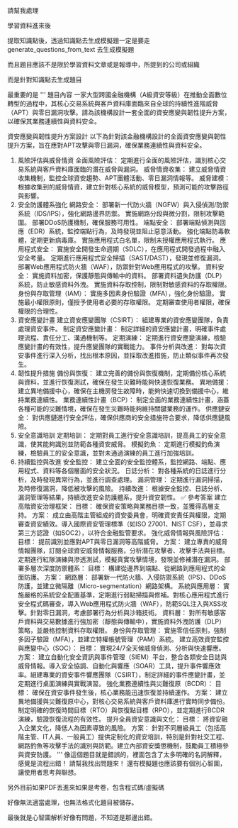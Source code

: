 請幫我處理

學習資料進來後

提取知識點後，透過知識點去生成模擬題一定是要走generate_questions_from_text 去生成模擬題

而且題目應該不是限於學習資料文章或是報導中，所提到的公司或組織

而是針對知識點去生成題目

最重要的是
'''
題目內容
一家大型跨國金融機構（A級資安等級）在推動全面數位轉型的過程中，其核心交易系統與客戶資料庫面臨來自全球的持續性進階威脅（APT）與零日漏洞攻擊。請為該機構設計一套全面的資安應變與韌性提升方案，以確保其業務連續性與資料安全。

資安應變與韌性提升方案設計
以下為針對該金融機構設計的全面資安應變與韌性提升方案，旨在應對APT攻擊與零日漏洞，確保業務連續性與資料安全。

1. 風險評估與威脅情資
全面風險評估： 定期進行全面的風險評估，識別核心交易系統與客戶資料庫面臨的潛在威脅與漏洞。
威脅情資收集： 建立威脅情資收集機制，監控全球資安趨勢、APT團體活動、零日漏洞情報等。
威脅建模： 根據收集到的威脅情資，建立針對核心系統的威脅模型，預測可能的攻擊路徑與影響。
2. 安全防護體系強化
網路安全：
部署新一代防火牆（NGFW）與入侵偵測/防禦系統（IDS/IPS），強化網路邊界防禦。
實施網路分段與微分割，限制攻擊範圍。
部署DDoS防護機制，確保服務可用性。
端點安全：
部署端點偵測與回應（EDR）系統，監控端點行為，及時發現並阻止惡意活動。
強化端點防毒軟體，定期更新病毒庫。
實施應用程式白名單，限制未授權應用程式執行。
應用程式安全：
實施安全開發生命週期（SDLC），在應用程式開發過程中融入安全考量。
定期進行應用程式安全掃描（SAST/DAST），發現並修復漏洞。
部署Web應用程式防火牆（WAF），防禦針對Web應用程式的攻擊。
資料安全：
實施資料加密，保護靜態與傳輸中的資料。
部署資料遺失防護（DLP）系統，防止敏感資料外洩。
實施資料存取控制，限制對敏感資料的存取權限。
身份與存取管理（IAM）：
實施多因素身份驗證（MFA），強化身份驗證。
實施最小權限原則，僅授予使用者必要的存取權限。
定期審查使用者權限，確保權限的合理性。
3. 資安應變計畫
建立資安應變團隊（CSIRT）： 組建專業的資安應變團隊，負責處理資安事件。
制定資安應變計畫： 制定詳細的資安應變計畫，明確事件處理流程、責任分工、溝通機制等。
定期演練： 定期進行資安應變演練，檢驗應變計畫的有效性，提升應變團隊的實戰能力。
事件分析與改進： 對每次資安事件進行深入分析，找出根本原因，並採取改進措施，防止類似事件再次發生。
4. 韌性提升措施
備份與恢復： 建立完善的備份與恢復機制，定期備份核心系統與資料，並進行恢復測試，確保在發生災難時能夠快速恢復業務。
異地備援： 建立異地備援中心，確保在主機房發生故障時，能夠快速切換到備援中心，維持業務連續性。
業務連續性計畫（BCP）： 制定全面的業務連續性計畫，涵蓋各種可能的災難情境，確保在發生災難時能夠維持關鍵業務的運作。
供應鏈安全： 對供應鏈進行安全評估，確保供應商的安全措施符合要求，降低供應鏈風險。
5. 安全意識培訓
定期培訓： 定期對員工進行安全意識培訓，提高員工的安全意識，使其能夠識別並防範各種資安威脅。
模擬釣魚： 定期進行模擬釣魚演練，檢驗員工的安全意識，並對未通過演練的員工進行加強培訓。
6. 持續監控與改進
安全監控： 建立全面的安全監控體系，監控網路、端點、應用程式、資料等各個層面的安全狀況。
日誌分析： 對各種系統的日誌進行分析，及時發現異常行為，並進行調查處理。
漏洞管理： 定期進行漏洞掃描，及時修復漏洞，降低被攻擊的風險。
持續改進： 根據安全監控、日誌分析、漏洞管理等結果，持續改進安全防護體系，提升資安韌性。
✅ 參考答案
建立高階資安治理框架：
目標： 確保資安策略與業務目標一致，並獲得高層支持。
方案： 成立由高階主管組成的資安委員會，明確資安責任與權限，定期審查資安績效。導入國際資安管理標準（如ISO 27001、NIST CSF），並尋求第三方認證（如SOC2），以符合金融監管要求。
強化威脅情報與風險評估：
目標： 提前識別並應對APT與零日漏洞等高階威脅。
方案： 建立專責的威脅情報團隊，訂閱全球資安威脅情報服務，分析潛在攻擊者、攻擊手法與目標。定期進行紅隊演練與滲透測試，模擬真實攻擊情境，發現並修補潛在漏洞。
部署多層次深度防禦體系：
目標： 構建從邊界到端點、從網路到應用程式的全面防護。
方案：
網路層： 部署新一代防火牆、入侵防禦系統（IPS）、DDoS防護，並建立微隔離（Micro-segmentation）網路架構。
系統與應用層： 實施嚴格的系統安全配置基準，定期進行弱點掃描與修補。對核心應用程式進行安全程式碼審查，導入Web應用程式防火牆（WAF），防範SQL注入與XSS攻擊。針對零日漏洞，考慮部署行為分析與沙箱技術。
資料層： 對所有敏感客戶資料與交易數據進行強加密（靜態與傳輸中），實施資料外洩防護（DLP）策略，並嚴格控制資料存取權限。
身份與存取管理： 實施零信任原則，強制多因子驗證（MFA），並建立特權帳號管理（PAM）系統。
建立高效資安監控與應變中心（SOC）：
目標： 實現24/7全天候威脅偵測、分析與快速響應。
方案： 建立自動化安全資訊與事件管理（SIEM）平台，整合各類安全日誌與威脅情報。導入安全協調、自動化與響應（SOAR）工具，提升事件響應效率。組建專業的資安事件響應團隊（CSIRT），制定詳細的事件應變計畫，並定期進行桌面演練與實戰演習。
強化業務連續性與災難復原（BCDR）：
目標： 確保在資安事件發生後，核心業務能迅速恢復並持續運作。
方案： 建立異地備援與災難復原中心，對核心交易系統與客戶資料庫進行實時同步備份。制定明確的恢復時間目標（RTO）與恢復點目標（RPO），並定期進行BCDR演練，驗證恢復流程的有效性。
提升全員資安意識與文化：
目標： 將資安融入企業文化，降低人為因素導致的風險。
方案： 針對不同層級員工（包括高階主管、IT人員、一般員工）提供定制化的資安培訓，特別是針對社交工程、網路釣魚等攻擊手法的識別與防範。建立內部資安獎懲機制，鼓勵員工積極參與資安防護。
'''
像這個題目就是錯誤的，裡面包含了太多明確的名詞解釋，感覺是流程出錯！
請幫我找出問題來！
還有模擬題也應該要有個別心智圖，讓使用者思考與聯想。

另外目前如果PDF丟進來如果是考卷，包含程式碼/虛擬碼

好像無法適當處理，也無法格式化題目被儲存。

最後就是心智圖解析好像有問題，不知道是那邊出錯。